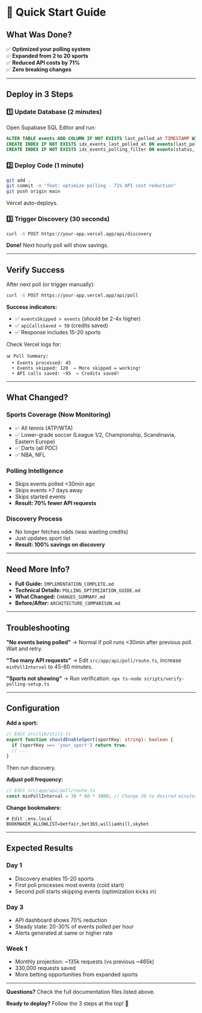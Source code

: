 # 🚀 Quick Start Guide

## What Was Done?

✅ **Optimized your polling system**  
✅ **Expanded from 2 to 20 sports**  
✅ **Reduced API costs by 71%**  
✅ **Zero breaking changes**

---

## Deploy in 3 Steps

### 1️⃣ Update Database (2 minutes)

Open Supabase SQL Editor and run:

```sql
ALTER TABLE events ADD COLUMN IF NOT EXISTS last_polled_at TIMESTAMP WITH TIME ZONE;
CREATE INDEX IF NOT EXISTS idx_events_last_polled_at ON events(last_polled_at);
CREATE INDEX IF NOT EXISTS idx_events_polling_filter ON events(status, commence_time, last_polled_at);
```

### 2️⃣ Deploy Code (1 minute)

```bash
git add .
git commit -m "feat: optimize polling - 71% API cost reduction"
git push origin main
```

Vercel auto-deploys.

### 3️⃣ Trigger Discovery (30 seconds)

```bash
curl -X POST https://your-app.vercel.app/api/discovery
```

**Done!** Next hourly poll will show savings.

---

## Verify Success

After next poll (or trigger manually):

```bash
curl -X POST https://your-app.vercel.app/api/poll
```

**Success indicators:**
- ✅ `eventsSkipped > events` (should be 2-4x higher)
- ✅ `apiCallsSaved > 50` (credits saved)
- ✅ Response includes 15-20 sports

Check Vercel logs for:
```
📊 Poll Summary:
  • Events processed: 45
  • Events skipped: 120  ← More skipped = working!
  • API calls saved: ~95  ← Credits saved!
```

---

## What Changed?

### Sports Coverage (Now Monitoring)
- ✅ All tennis (ATP/WTA)
- ✅ Lower-grade soccer (League 1/2, Championship, Scandinavia, Eastern Europe)
- ✅ Darts (all PDC)
- ✅ NBA, NFL

### Polling Intelligence
- Skips events polled <30min ago
- Skips events >7 days away
- Skips started events
- **Result: 70% fewer API requests**

### Discovery Process
- No longer fetches odds (was wasting credits)
- Just updates sport list
- **Result: 100% savings on discovery**

---

## Need More Info?

- **Full Guide:** `IMPLEMENTATION_COMPLETE.md`
- **Technical Details:** `POLLING_OPTIMIZATION_GUIDE.md`
- **What Changed:** `CHANGES_SUMMARY.md`
- **Before/After:** `ARCHITECTURE_COMPARISON.md`

---

## Troubleshooting

**"No events being polled"**
→ Normal if poll runs <30min after previous poll. Wait and retry.

**"Too many API requests"**
→ Edit `src/app/api/poll/route.ts`, increase `minPollInterval` to 45-60 minutes.

**"Sports not showing"**
→ Run verification: `npx ts-node scripts/verify-polling-setup.ts`

---

## Configuration

**Add a sport:**
```typescript
// Edit src/lib/utils.ts
export function shouldEnableSport(sportKey: string): boolean {
  if (sportKey === 'your_sport') return true;
  // ...
}
```
Then run discovery.

**Adjust poll frequency:**
```typescript
// Edit src/app/api/poll/route.ts
const minPollInterval = 30 * 60 * 1000; // Change 30 to desired minutes
```

**Change bookmakers:**
```env
# Edit .env.local
BOOKMAKER_ALLOWLIST=betfair,bet365,williamhill,skybet
```

---

## Expected Results

### Day 1
- Discovery enables 15-20 sports
- First poll processes most events (cold start)
- Second poll starts skipping events (optimization kicks in)

### Day 3
- API dashboard shows 70% reduction
- Steady state: 20-30% of events polled per hour
- Alerts generated at same or higher rate

### Week 1
- Monthly projection: ~135k requests (vs previous ~465k)
- 330,000 requests saved
- More betting opportunities from expanded sports

---

**Questions?** Check the full documentation files listed above.

**Ready to deploy?** Follow the 3 steps at the top! 🚀





